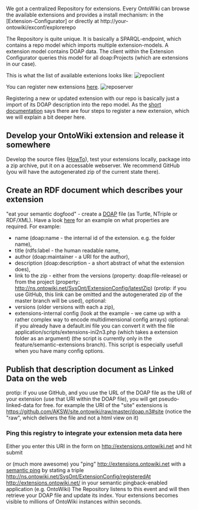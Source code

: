 We got a centralized Repository for extensions. Every OntoWiki can browse the available extensions and provides a install mechanism: in the [Extension-Configurator] or directly at http://your-ontowiki/exconf/explorerepo

The Repository is quite unique. It is basically a SPARQL-endpoint, which contains a repo model which imports multiple extension-models. A extension model contains DOAP data. The client within the Extension Configurator queries this model for all doap:Projects (which are extensions in our case).

This is what the list of available extenions looks like:
![repoclient](https://github.com/AKSW/OntoWiki/wiki/images/exconf-explore.png)

You can register new extensions [here](http://extensions.ontowiki.net). 
![reposerver](https://github.com/AKSW/OntoWiki/wiki/images/reposerver.png)

Registering a new or updated extension with our repo is basically just a import of its DOAP description into the repo model.
As the [short documentation](http://extensions.ontowiki.net/Help.html) says there are four steps to register a new extension, which we will explain a bit deeper here.

## Develop your OntoWiki extension and release it somewhere 
Develop the source files ([HowTo](Extensions)), test your extensions locally, package into a zip archive, put it on a accessable webserver. We recommend GitHub (you will have the autogenerated zip of the current state there).
## Create an RDF document which describes your extension 
"eat your semantic dogfood" - create a [DOAP](https://github.com/edumbill/doap/wiki) file (as Turtle, NTriple or RDF/XML). Have a look [here](https://github.com/AKSW/site.ontowiki/blob/master/doap.n3) for an example on what properties are required. For example: 
* name (doap:name - the internal id of the extension. e.g. the folder name), 
* title (rdfs:label - the human readable name, 
* author (doap:maintainer - a URI for the author), 
* description (doap:description - a short abstract of what the extension does), 
* link to the zip - either from the versions (property: doap:file-release) or from the project (property:  http://ns.ontowiki.net/SysOnt/ExtensionConfig/latestZip) (protip: if you use GitHub, this link can be omitted and the autogenerated zip of the master branch will be used), 
optional: 
* versions (older versions with each a zip), 
* extensions-internal config (look at the example - we came up with a rather complex way to encode multidimensional config arrays)
optional: if you already have a default.ini file you can convert it with the file application/scripts/extensions-ini2n3.php (which takes a extension folder as an argument) (the script is currently only in the feature/semantic-extensions branch). This script is especially usefull when you have many config options.

## Publish that description document as Linked Data on the web 
protip: if you use GitHub, and you use the URL of the DOAP file as the URI of your extension (use that URI within the DOAP file), you will get pseudo-linked-data for free. for example the URI of the "site" extensions is https://github.com/AKSW/site.ontowiki/raw/master/doap.n3#site (notice the "raw", which delivers the file and not a html view on it)

### Ping this registry to integrate your extension meta data here 
Either you enter this URI in the form on http://extensions.ontowiki.net and hit submit 

or (much more awesome) you "ping" http://extensions.ontowiki.net with a [semantic ping](http://aksw.org/Projects/SemanticPingBack) by stating a triple 
 <yourExtensionURI> <http://ns.ontowiki.net/SysOnt/ExtensionConfig/registeredAt> <http://extensions.ontowiki.net/>
in your semantic pingback-enabled application (e.g. OntoWiki)
The Repository listens to this event and will then retrieve your DOAP file and update its index. Your extensions becomes visible to millions of OntoWiki instances within seconds.